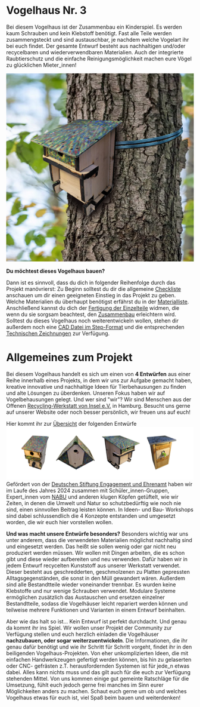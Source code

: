 # Vogelhaus Nr. 3

Bei diesem Vogelhaus ist der Zusammenbau ein Kinderspiel. Es werden kaum Schrauben und kein Klebstoff benötigt. Fast alle Teile werden zusammengsteckt und sind austauschbar, je nachdem welche Vogelart ihr bei euch findet. Der gesamte Entwurf besteht aus nachhaltigen und/oder recycelbaren und wiederverwendbaren Materialien. Auch der integrierte Raubtierschutz und die einfache Reinigungsmöglichkeit machen eure Vögel zu glücklichen Mieter_innen!

![](Documentation/Deckbild.jpg) 

__Du möchtest dieses Vogelhaus bauen?__

Dann ist es sinnvoll, dass du dich in folgender Reihenfolge durch das Projekt manövrierst: 
Zu Beginn solltest du dir die allgemeine [Checkliste](./Documentation/Checkliste.md) anschauen um dir einen geeigneten Einstieg in das Projekt zu geben. Welche Materialien du überhaupt benötigst erfährst du in der [Materialliste](./Drawings/Materialliste_Vogelhaus_Stecksystem.pdf). Anschließend kannst du dich der [Fertigung der Einzelteile](./Documentation/Anleitung_Fertigung.md) widmen, die wenn du sie sorgsam beachtest, den [Zusammenbau](./Documentation/Anleitung_Zusammenbau.md) erleichtern wird. 
Solltest du dieses Vogelhaus noch weiterentwickeln wollen, stehen dir außerdem noch eine [CAD Datei im Step-Format](./CAD/CAD_Stecksystem_Vogelhaus.STEP) und die entsprechenden [Technischen Zeichnungen](./Drawings/Vogelhaus_Stecksystem_Technische_Zeichnungen.pdf) zur Verfügung.

# Allgemeines zum Projekt

Bei diesem Vogelhaus handelt es sich um einen von __4 Entwürfen__ aus einer Reihe innerhalb eines Projekts, in dem wir uns zur Aufgabe gemacht haben, kreative innovative und nachhaltige Ideen für Tierbehausungen zu finden und alte Lösungen zu überdenken. Unseren Fokus haben wir auf Vogelbehausungen gelegt. Und wer sind "wir"? Wir sind Menschen aus der Offenen [Recycling-Werkstatt von Insel e.V.](https://werkstatt.insel-ev.de/) in Hamburg. Besucht uns gerne auf unserer Website oder noch besser persönlich, wir freuen uns auf euch! 

Hier kommt ihr zur [Übersicht](https://github.com/Recycling-Werkstatt-insel-eV/Nistkasten_main_Uebersicht) der folgenden Entwürfe
![](Documentation/UE.jpg) 
Gefördert von der [Deutschen Stiftung Engagement und Ehrenamt](https://www.deutsche-stiftung-engagement-und-ehrenamt.de/foerderung/) haben wir im Laufe des Jahres 2024 zusammen mit Schüler_innen-Gruppen, Expert_innen vom [NABU](https://www.nabu.de/) und anderen klugen Köpfen getüftelt, wie wir Zeiten, in denen die Umwelt und Natur so schutzbedürftig wie noch nie sind, einen sinnvollen Beitrag leisten können. In Ideen- und Bau- Workshops sind dabei schlussendlich die 4 Konzepte entstanden und umgesetzt worden, die wir euch hier vorstellen wollen. 

__Und was macht unsere Entwürfe besonders?__
Besonders wichtig war uns unter anderem, dass die verwendeten Materialien möglichst nachhaltig sind und eingesetzt werden. Das heißt sie sollen wenig oder gar nicht neu produziert werden müssen. Wir wollen mit Dingen arbeiten, die es schon gibt und diese wieder aufbereiten und neu verwenden. Dafür haben wir in jedem Entwurf recycelten Kunststoff aus unserer Werkstatt verwendet. Dieser besteht aus geschredderten, geschmolzenen zu Platten gepressten Alltagsgegenständen, die sonst in den Müll gewandert wären. Außerdem sind alle Bestandtteile wieder voneinander trennbar. Es wurden keine Klebstoffe und nur wenige Schrauben verwendet. Modulare Systeme ermöglichen zusätzlich das Austauschen und ersetzen einzelner Bestandtteile, sodass die Vogelhäuser leicht repariert werden können und teilweise mehrere Funktionen und Varianten in einem Entwurf beinhalten.  

Aber wie das halt so ist... Kein Entwurf ist perfekt durchdacht. Und genau da kommt ihr ins Spiel. Wir wollen unser Projekt der Community zur Verfügung stellen und euch herzlich einladen die Vogelhäuser __nachzubauen, oder sogar weiterzuentwickeln__. Die Informationen, die  ihr genau dafür benötigt und wie ihr Schritt für Schritt vorgeht, findet ihr in den beiligenden Vogelhaus-Projekten. Von eher unkomplizierten Ideen, die mit einfachen Handwerkzeugen gefertigt werden können, bis hin zu gelaserten oder CNC- gefrästen z.T. herausfordernden Systemen ist für jede_n etwas dabei. Alles kann nichts muss und das gilt auch für die euch zur Verfügung stehenden Mittel. Von uns kommen einige gut gemeinte Ratschläge für die Umsetzung, fühlt euch jedoch gerne frei manches im Sinn eurer Möglichkeiten anders zu machen. Schaut euch gerne um ob und welches Vogelhaus etwas für euch ist, viel Spaß beim bauen und weiterdenken! 




